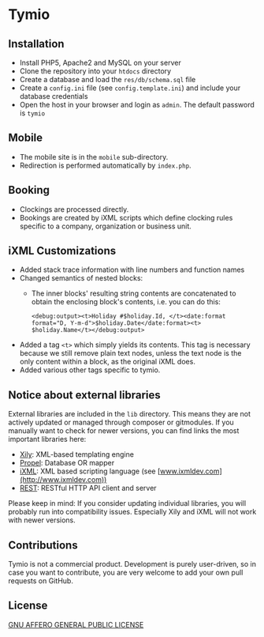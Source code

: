 Tymio
=====

Installation
------------

* Install PHP5, Apache2 and MySQL on your server
* Clone the repository into your `htdocs` directory
* Create a database and load the `res/db/schema.sql` file
* Create a `config.ini` file (see `config.template.ini`) and include your database credentials
* Open the host in your browser and login as `admin`. The default password is `tymio`


Mobile
------

* The mobile site is in the `mobile` sub-directory.
* Redirection is performed automatically by `index.php`.


Booking
-------

* Clockings are processed directly.
* Bookings are created by iXML scripts which define clocking rules specific to a
  company, organization or business unit.


iXML Customizations
-------------------

* Added stack trace information with line numbers and function names
* Changed semantics of nested blocks:
	- The inner blocks' resulting string contents are concatenated to obtain the
	  enclosing block's contents, i.e. you can do this:

		`<debug:output><t>Holiday #$holiday.Id, </t><date:format format="D, Y-m-d">$holiday.Date</date:format><t> $holiday.Name</t></debug:output>`
* Added a tag `<t>` which simply yields its contents.
  This tag is necessary because we still remove plain text nodes, unless the text node is the only content within a block, as the original iXML does.
* Added various other tags specific to tymio.


Notice about external libraries
-------------------------------

External libraries are included in the `lib` directory. This means they are not
actively updated or managed through composer or gitmodules. If you manually want
to check for newer versions, you can find links the most important libraries here:

* [Xily](https://github.com/dapepe/xily): XML-based templating engine
* [Propel](https://github.com/propelorm/Propel): Database OR mapper
* [iXML](http://www.ixmldev.com): XML based scripting language (see [www.ixmldev.com](http://www.ixmldev.com))
* [REST](https://github.com/zeyosinc/rest): RESTful HTTP API client and server

Please keep in mind: If you consider updating individual libraries, you will probably
run into compatibility issues. Especially Xily and iXML will not work with newer versions.


Contributions
-------------

Tymio is not a commercial product. Development is purely user-driven, so in case
you want to contribute, you are very welcome to add your own pull requests on GitHub.


License
-------

[GNU AFFERO GENERAL PUBLIC LICENSE](http://www.gnu.org/licenses/agpl-3.0.en.html)
